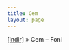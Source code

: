 ```yaml
---
title: Cem
layout: page
---
```


<a href="https://cloud.mail.ru/public/4bae2f5564cc/Cem%20-%20Foni" target="_blank">[indir]</a>  »  Cem &#8211; Foni